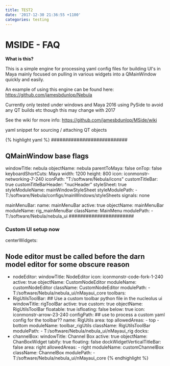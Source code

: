```yaml
---
title: TEST2
date: '2017-12-30 21:36:55 +1100'
categories: testing
---
```

# MSIDE - FAQ

**What is this?**

This is a simple engine for processing yaml config files for building UI's in Maya mainly focused on pulling in various
widgets into a QMainWindow quickly and easily.

An example of using this engine can be found here: https://github.com/jamesbdunlop/Nebula

Currently only tested under windows and Maya 2016 using PySide to avoid any QT builds etc though this may change with 2017

See the wiki for more info: https://github.com/jamesbdunlop/MSide/wiki

yaml snippet for sourcing / attaching QT objects

{% highlight yaml %}
###########################
## QMainWindow base flags
windowTitle: nebula
objectName: nebula
parentToMaya: false
onTop: false
keyboardShortCuts: Maya
width: 1200
height: 800
icon: iconmonstr-networking-7-240
iconPath: "T:/software/Nebula/icons"
customTitleBar: true
customTitleBarHeader: "nucHeader"
styleSheet: true
styleModuleName: mainWindowStyleSheet
styleModulePath:
      - T:/software/Nebula/configs/mainWindows/styleSheets
signals: none

mainMenuBar:
      name: mainMenuBar
      active: true
      objectName: mainMenuBar
      moduleName: rig_mainMenuBar
      className: MainMenu
      modulePath:
            - T:/software/Nebula/nebula_ui
#######################
### Custom UI setup now
centerWidgets:
## Node editor must be called before the darn model editor for some obscure reason
  - nodeEditor:
          windowTitle: NodeEditor
          icon: iconmonstr-code-fork-1-240
          active: true
          objectName: CustomNodeEditor
          moduleName: customNodeEditor
          className: CustomNodeEditor
          modulePath:
                    - T:/software/Nebula/nebula_ui/nMayaui_core
toolbars:
  - RigUtilsToolBar: ## Use a custom toolbar python file in the nucleolus ui
          windowTitle: rigToolBar
          active: true
          custom: true
          objectName: RigUtilsToolBar
          floatable: true
          isfloating: false
          below: true
          icon: iconmonstr-arrow-23-240
          configPath: ## use to process a custom yaml config for the toolbar??
          name: RigUtils
          area: top
          allowedAreas:
                      - top
                      - bottom
          moduleName: toolbar_rigUtils
          className: RigUtilsToolBar
          modulePath:
                  - T:/software/Nebula/nebula_ui/nMayaui_rig
docks:
  - channelBox:
          windowTitle: Channel Box
          active: true
          objectName: ChanBoxWidget
          tabify: true
          floating: false
          dockWidgetVerticalTitleBar: false
          area: right
          allowedAreas:
                      - right
          moduleName: customChannelBox
          className: ChannelBox
          modulePath:
                    - T:/software/Nebula/nebula_ui/nMayaui_core
{% endhighlight %}
